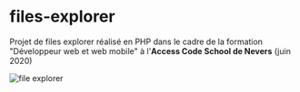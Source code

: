# files-explorer 
Projet de files explorer réalisé en PHP dans le cadre de la formation "Développeur web et web mobile" à l'**Access Code School de Nevers** (juin 2020)

![file explorer](https://portfolio.olivierprieur.fr/img/projets/projet4-filesexplorer.jpg)
